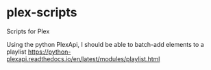 # plex-scripts
Scripts for Plex


Using the python PlexApi, I should be able to batch-add elements to a playlist 
https://python-plexapi.readthedocs.io/en/latest/modules/playlist.html
